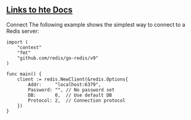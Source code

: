 ## [Links to hte Docs](https://redis.io/docs/latest/develop/connect/clients/go/)

Connect
The following example shows the simplest way to connect to a Redis server:

``` GoLang
import (
	"context"
	"fmt"
	"github.com/redis/go-redis/v9"
)

func main() {    
    client := redis.NewClient(&redis.Options{
        Addr:	  "localhost:6379",
        Password: "", // No password set
        DB:		  0,  // Use default DB
        Protocol: 2,  // Connection protocol
    })
}
```
